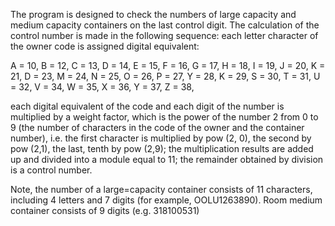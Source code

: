 The program is designed to check the numbers of large capacity and medium capacity containers on the last control digit.
The calculation of the control number is made in the following sequence: each letter character of the owner code is assigned digital equivalent: 

A = 10, B = 12, C = 13, D = 14, E = 15, F = 16, G = 17, H = 18, I = 19, J = 20, 
K = 21, D = 23, M = 24, N = 25, O = 26, P = 27, Y = 28, K = 29, S = 30, T = 31, 
U = 32, V = 34, W = 35, X = 36, Y = 37, Z = 38, 

each digital equivalent of the code and each digit of the number is multiplied by a weight factor, which is the power of the number 2 from 0 to 9 (the number of characters in the code of the owner and the container number), i.e. the first character is multiplied by pow (2, 0), the second by pow (2,1), the last, tenth by pow (2,9); 	the multiplication results are added up and divided into a module equal to 11; the remainder obtained by division is a control number. 

Note, the number of a large=capacity container consists of 11 characters, including 4 letters and 7 digits (for example, OOLU1263890).
Room medium container consists of 9 digits (e.g. 318100531) 
